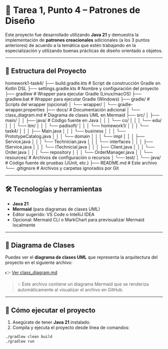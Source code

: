 # 🧩 Tarea 1, Punto 4 – Patrones de Diseño

Este proyecto fue desarrollado utilizando **Java 21** y demuestra la implementación de **patrones creacionales** adicionales (a los 3 puntos anteriores) de acuerdo a la temática que
estén trabajando en la especialización y utilizando buenas prácticas de diseño orientado a objetos.

---

## 📁 Estructura del Proyecto

homework1-task4/
├── build.gradle.kts         # Script de construcción Gradle en Kotlin DSL
├── settings.gradle.kts      # Nombre y configuración del proyecto
├── gradlew                  # Wrapper para ejecutar Gradle (Linux/macOS)
├── gradlew.bat              # Wrapper para ejecutar Gradle (Windows)
├── gradle/                  # Scripts del wrapper (opcional)
│   └── wrapper/
│       └── gradle-wrapper.properties
├── docs/                    # Documentación adicional
│   └── class_diagram.md     # Diagrama de clases UML en Mermaid
├── src/
│   ├── main/
│   │   ├── java/            # Código fuente en Java
│   │   │   └── co/
│   │   │       └── edu/
│   │   │           └── itm/
│   │   │               └── padisoft/
│   │   │                   └── homework1/
│   │   │                       └── task4/
│   │   │                           ├── Main.java
│   │   │                           └── business
│   │   │                               └── PrototypeCatalog.java
│   │   │                           └── domain
│   │   │                               └── impl
│   │   │                                   ├── Service.java
│   │   │                                   └── Technician.java
│   │   │                               └── interfaces
│   │   │                                   ├── IService.java
│   │   │                                   └── ITechnicial.java
│   │   │                               ├── Client.java
│   │   │                               └── Order.java
│   │   │                           └── repository
│   │   │                               └── OrderManager.java
│   │   └── resources/       # Archivos de configuración o recursos
│   └── test/
│       └── java/            # Código fuente de pruebas (JUnit, etc.)
├── README.md                # Este archivo
└── .gitignore               # Archivos y carpetas ignorados por Git


---

## 🛠️ Tecnologías y herramientas

- **Java 21**
- **Mermaid** (para diagramas de clases UML)
- Editor sugerido: VS Code o IntelliJ IDEA
- Opcional: Mermaid CLI o MarkChart para previsualizar Mermaid localmente

---

## 📌 Diagrama de Clases

Puedes ver el **diagrama de clases UML** que representa la arquitectura del proyecto en el siguiente archivo:

👉 [Ver class_diagram.md](docs/class_diagram.md)

> 💡 Este archivo contiene un diagrama Mermaid que se renderiza automáticamente al visualizar el archivo en GitHub.

---

## 🚀 Cómo ejecutar el proyecto

1. Asegúrate de tener **Java 21** instalado.
2. Compila y ejecuta el proyecto desde línea de comandos:

```bash
./gradlew clean build
./gradlew run


